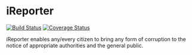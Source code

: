 # iReporter
[![Build Status](https://travis-ci.org/astonetuhame/ireporter.svg?branch=develop-API)](https://travis-ci.org/astonetuhame/ireporter)
[![Coverage Status](https://coveralls.io/repos/github/astonetuhame/ireporter/badge.svg?branch=develop-API)](https://coveralls.io/github/astonetuhame/ireporter?branch=develop-API)

iReporter enables any/every citizen to bring any form of corruption to the notice of appropriate authorities and the general public.
